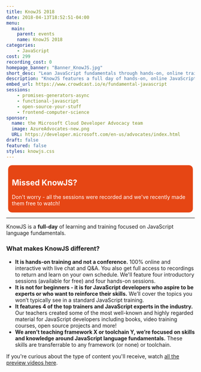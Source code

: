 ```yaml
---
title: KnowJS 2018
date: 2018-04-13T18:52:51-04:00
menu:
  main:
    parent: events
    name: KnowJS 2018
categories:
    - JavaScript
cost: 299
recording_cost: 0
homepage_banner: "Banner_KnowJS.jpg"
short_desc: "Lean JavaScript fundamentals through hands-on, online training."
description: "KnowJS features a full day of hands-on, online JavaScript training with the some of the top developers in the industry."
embed_url: https://www.crowdcast.io/e/fundamental-javascript
sessions:
    - promises-generators-async
    - functional-javascript
    - open-source-your-stuff
    - frontend-computer-science
sponsor:
  name: the Microsoft Cloud Developer Advocacy team
  image: AzureAdvocates-new.png
  URL: https://developer.microsoft.com/en-us/advocates/index.html
draft: false
featured: false
styles: knowjs.css
---
```


<div style="background-color: #e64614; color: #FFF; margin: 5px; padding: 5px 10px 2px 10px;border-radius: 10px;">

<h2 style="color: #FFF;">Missed KnowJS?</h2>

<p style="color: #FFF;">Don't worry - all the sessions were recorded and we've recently made them free to watch!</p>

</div>

---

KnowJS is a **full-day** of learning and training focused on JavaScript language fundamentals.

### What makes KnowJS different?

* **It is hands-on training and not a conference.** 100% online and interactive with live chat and Q&A. You also get full access to recordings to return and learn on your own schedule. We'll feature four introductory sessions (available for free) and four hands-on sessions.
* **It is not for beginners - it is for JavaScript developers who aspire to be experts or who want to reinforce their skills.** We’ll cover the topics you won’t typically see in a standard JavaScript training.
* **It features 4 of the top trainers and JavaScript experts in the industry.** Our teachers created some of the most well-known and highly regarded material for JavaScript developers including books, video training courses, open source projects and more!
* **We aren’t teaching framework X or toolchain Y, we’re focused on skills and knowledge around JavaScript language fundamentals.** These skills are transferrable to any framework (or none) or toolchain.

If you're curious about the type of content you'll receive, watch [all the preview videos here](https://www.youtube.com/watch?v=mnRCmzPDPO0&list=PLZDPKYkCEQk0oyicCbUyrDXdtqNXKNTrL).
